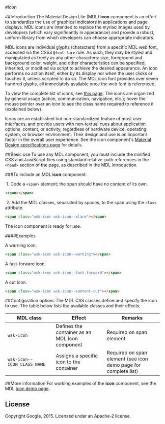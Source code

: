 #Icon

##Introduction
The Material Design Lite (MDL) **icon** component is an effort to standardize the use of graphical indicators in applications and page displays. MDL icons are intended to replace the myriad images used by developers (which vary significantly in appearance) and provide a robust, uniform library from which developers can choose appropriate indicators. 

MDL icons are individual glyphs (characters) from a specific MDL web font, accessed via the CSS3 `@font-face` rule. As such, they may be styled and manipulated as freely as any other characters: size, foreground and background color, weight, and other characteristics can be specified, inherited, or modified via script to achieve the desired appearance. An icon performs no action itself, either by its display nor when the user clicks or touches it, unless scripted to do so. The MDL icon font provides over seven hundred glyphs, all immediately available once the web font is referenced.

To view the complete list of icons, see [this page](http://google.github.io/web-starter-kit/latest/styleguide/icons/demo.html). The icons are organized by general usage (action, communication, navigation, etc.); hover the mouse pointer over an icon to see the class name required to reference it (explained below).

Icons are an established but non-standardized feature of most user interfaces, and provide users with non-textual cues about application options, content, or activity, regardless of hardware device, operating system, or browser environment. Their design and use is an important factor in the overall user experience. See the icon component's [Material Design specifications page](http://www.google.com/design/spec/style/icons.html) for details. 

##Basic use
To use any MDL component, you must include the minified CSS and JavaScript files using standard relative-path references in the `<head>` section of the page, as described in the MDL Introduction.

###To include an MDL **icon** component:

&nbsp;1. Code a `<span>` element; the span should have no content of its own.
```html
<span></span>
```
&nbsp;2. Add the MDL classes, separated by spaces, to the span using the `class` attribute.
```html
<span class="wsk-icon wsk-icon--alarm"></span>
```

The icon component is ready for use.

####Examples

A warning icon.

```html
<span class="wsk-icon wsk-icon--warning"></span>
```

A fast-forward icon.

```html
<span class="wsk-icon wsk-icon--fast-forward"></span>
```

A cut icon.

```html
<span class="wsk-icon wsk-icon--content-cut"></span>
```

##Configuration options
The MDL CSS classes define and specify the icon to use. The table below lists the available classes and their effects.

| MDL class | Effect | Remarks |
|-----------|--------|---------|
| `wsk-icon` | Defines the container as an MDL icon component | Required on span element |
| `wsk-icon--ICON_CLASS_NAME` | Assigns a specific icon to the container | Required on span element (see icon demo page for complete list) |

##More information
For working examples of the **icon** component, see the MDL [icon demo page](http://google.github.io/web-starter-kit/latest/styleguide/icons/demo.html).

## License

Copyright Google, 2015. Licensed under an Apache-2 license.

